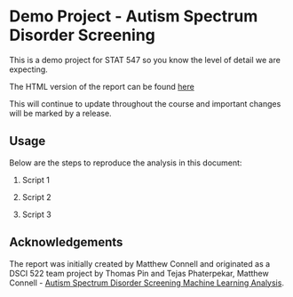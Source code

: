 # Demo Project - Autism Spectrum Disorder Screening

This is a demo project for STAT 547 so you know the level of detail we are expecting. 

The HTML version of the report can be found [here](https://stat547-ubc-2019-20.github.io/demo_project/docs/milestone1-547-example.html)

This will continue to update throughout the course and important changes will be marked by a release.

## Usage

Below are the steps to reproduce the analysis in this document:

1. Script 1

2. Script 2

3. Script 3

## Acknowledgements

The report was initially created by Matthew Connell and originated as a DSCI 522 team project by Thomas Pin and Tejas Phaterpekar, Matthew Connell - [Autism Spectrum Disorder Screening Machine Learning Analysis](https://github.com/UBC-MDS/522-Workflows-Group-414).
